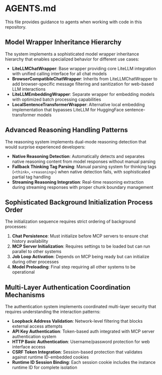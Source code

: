 # AGENTS.md

This file provides guidance to agents when working with code in this repository.

## Model Wrapper Inheritance Hierarchy

The system implements a sophisticated model wrapper inheritance hierarchy that enables specialized behavior for different use cases:

- **LiteLLMChatWrapper**: Base wrapper providing core LiteLLM integration with unified calling interface for all chat models
- **BrowserCompatibleChatWrapper**: Inherits from LiteLLMChatWrapper to add browser-specific message filtering and sanitization for web-based LLM interactions
- **LiteLLMEmbeddingWrapper**: Separate wrapper for embedding models with optimized batch processing capabilities
- **LocalSentenceTransformerWrapper**: Alternative local embedding implementation that bypasses LiteLLM for HuggingFace sentence-transformer models

## Advanced Reasoning Handling Patterns

The reasoning system implements dual-mode reasoning detection that would surprise experienced developers:

- **Native Reasoning Detection**: Automatically detects and separates native reasoning content from model responses without manual parsing
- **Fallback Thinking Tag Parsing**: Manual parsing system for thinking tags (`<think>`, `<reasoning>`) when native detection fails, with sophisticated partial tag handling
- **Streaming Reasoning Integration**: Real-time reasoning extraction during streaming responses with proper chunk boundary management

## Sophisticated Background Initialization Process Order

The initialization sequence requires strict ordering of background processes:

1. **Chat Persistence**: Must initialize before MCP servers to ensure chat history availability
2. **MCP Server Initialization**: Requires settings to be loaded but can run parallel to other systems
3. **Job Loop Activation**: Depends on MCP being ready but can initialize during other processes
4. **Model Preloading**: Final step requiring all other systems to be operational

## Multi-Layer Authentication Coordination Mechanisms

The authentication system implements coordinated multi-layer security that requires understanding the interaction patterns:

- **Loopback Address Validation**: Network-level filtering that blocks external access attempts
- **API Key Authentication**: Token-based auth integrated with MCP server authentication system
- **HTTP Basic Authentication**: Username/password protection for web interface access
- **CSRF Token Integration**: Session-based protection that validates against runtime ID-embedded cookies
- **Runtime ID Session Binding**: Each session cookie includes the instance runtime ID for complete isolation
